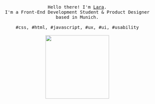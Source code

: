 <p align="center">
  <br>
  <br>
  <br>
  <samp>Hello there! I'm <a href="https://www.linkedin.com/in/laramelo/">Lara</a>.<br> I'm a Front-End Development Student & Product Designer based in Munich.<br><br>#css, #html, #javascript, #ux, #ui, #usability</samp>
  <br>
  <br>
  <img src="https://media.giphy.com/media/h5tnH6Em0i5GZgeTTI/giphy.gif" width="200" />
</p>

